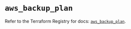 # `aws_backup_plan`

Refer to the Terraform Registry for docs: [`aws_backup_plan`](https://registry.terraform.io/providers/hashicorp/aws/6.18.0/docs/resources/backup_plan).
